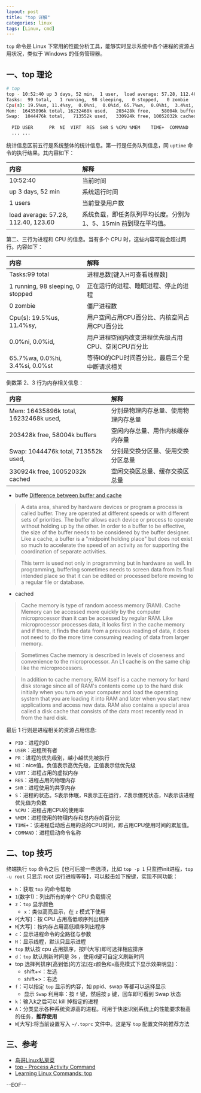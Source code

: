 ```yaml
---
layout: post
title: "top 详解"
categories: linux
tags: [Linux, cmd]
---
```


`top` 命令是 Linux 下常用的性能分析工具，能够实时显示系统中各个进程的资源占用状况，类似于 Windows 的任务管理器。
 
## 一、top 理论
 
``` bash
# top
top - 10:52:40 up 3 days, 52 min,  1 user,  load average: 57.28, 112.40, 123.60
Tasks:  99 total,   1 running,  98 sleeping,   0 stopped,   0 zombie
Cpu(s): 19.5%us, 11.4%sy,  0.0%ni,  0.0%id, 65.7%wa,  0.0%hi,  3.4%si,  0.0%st
Mem:  16435896k total, 16232468k used,   203428k free,    58004k buffers
Swap:  1044476k total,   713552k used,   330924k free, 10052032k cached
 
  PID USER      PR  NI  VIRT  RES  SHR S %CPU %MEM    TIME+  COMMAND
  ... ...
```
 
统计信息区前五行是系统整体的统计信息。第一行是任务队列信息，同 `uptime` 命令的执行结果。其内容如下：
 
|内容              | 解释
|:---              |:---   
|10:52:40          | 当前时间          
|up 3 days, 52 min | 系统运行时间
|1 users           | 当前登录用户数
|load average: 57.28, 112.40, 123.60 | 系统负载，即任务队列平均长度。分别为 1、5、15min 前到现在平均值。
 
第二、三行为进程和 CPU 的信息。当有多个 CPU 时，这些内容可能会超过两行。内容如下：

| 内容                                | 解释
|:---                                 |:---
| Tasks:99 total                      | 进程总数[键入H可查看线程数]
| 1 running,  98 sleeping,  0 stopped | 正在运行的进程、睡眠进程、停止的进程
| 0 zombie                            | 僵尸进程数</td>
| Cpu(s): 19.5%us, 11.4%sy,           | 用户空间占用CPU百分比、内核空间占用CPU百分比
| 0.0%ni, 0.0%id,                     | 用户进程空间内改变进程优先级占用CPU、空闲CPU百分比
| 65.7%wa, 0.0%hi, 3.4%si, 0.0%st     | 等待IO的CPU时间百分比，最后三个是中断请求相关
 
倒数第 2、3 行为内存相关信息：

|内容                                  | 解释
|:---                                  |:---
|Mem: 16435896k total, 16232468k used, | 分别是物理内存总量、使用物理内存总量
|203428k free, 58004k buffers          | 空闲内存总量、用作内核缓存内存量
|Swap: 1044476k total, 713552k used,   | 分别是交换分区量、使用交换分区总量
|330924k free, 10052032k cached        | 空闲交换区总量、缓存交换区总量
 
 
- buffe   [Difference between buffer and cache](http://wiki.answers.com/Q/Difference_between_buffer_and_cache)
 
>A data area, shared by hardware devices or program a process is called buffer. They are operated at different speeds or with different sets of priorities. The buffer allows each device or process to operate without holding up by the other. In order to a buffer to be effective, the size of the buffer needs to be considered by the buffer designer. Like a cache, a buffer is a "midpoint holding place" but does not exist so much to accelerate the speed of an activity as for supporting the coordination of separate activities.
 
>This term is used not only in programming but in hardware as well. In programming, buffering sometimes needs to screen data from its final intended place so that it can be edited or processed before moving to a regular file or database.
 
- cached
 
>Cache memory is type of random access memory (RAM). Cache Memory can be accessed more quickly by the computer microprocessor than it can be accessed by regular RAM. Like microprocessor processes data, it looks first in the cache memory and if there, it finds the data from a previous reading of data, it does not need to do the more time consuming reading of data from larger memory. 
 
>Sometimes Cache memory is described in levels of closeness and convenience to the microprocessor. An L1 cache is on the same chip like the microprocessors.
 
>In addition to cache memory, RAM itself is a cache memory for hard disk storage since all of RAM's contents come up to the hard disk initially when you turn on your computer and load the operating system that you are loading it into RAM and later when you start new applications and access new data. RAM also contains a special area called a disk cache that consists of the data most recently read in from the hard disk.
 
最后 1 行则是进程相关的资源占用信息:
 
- `PID`：进程的ID
- `USER`：进程所有者
- `PR`：进程的优先级别，越小越优先被执行
- `NI`：nice值。负值表示高优先级，正值表示低优先级
- `VIRT`：进程占用的虚拟内存
- `RES`：进程占用的物理内存
- `SHR`：进程使用的共享内存
- `S`：进程的状态。S表示休眠，R表示正在运行，Z表示僵死状态，N表示该进程优先值为负数
- `%CPU`：进程占用CPU的使用率
- `%MEM`：进程使用的物理内存和总内存的百分比
- `TIME+`：该进程启动后占用的总的CPU时间，即占用CPU使用时间的累加值。
- `COMMAND`：进程启动命令名称
 
## 二、top 技巧
 
终端执行 `top` 命令之后【也可后接一些选项，比如 `top -p 1` 只监控init进程，`top -u root` 只显示 root 运行进程等等】，可以敲击如下按键，实现不同功能：
 
- `h`：获取 `top` 的命令帮助
- `1`(数字1)：列出所有的单个 CPU 负载情况
- `z`：`top` 显示颜色
    - `x`：类似高亮显示，在 `z` 模式下使用
- `P`[大写]：按 CPU 占用高低顺序列出程序
- `M`[大写]：按内存占用高低顺序列出程序
- `c`：显示进程命令的全路径与参数
- `H`：显示线程，默认只显示进程
- `top` 默认按 cpu 占用排序，按F(大写)即可选择相应排序
- `d`：`top` 默认刷新时间是 3s ，使用d键可自定义刷新时间 
- top 选择列排序[高到低]的方法[在`z`颜色和`x`高亮模式下显示效果明显]：
    - shift+<：左选
    - shift+>：右选
- `f`：可以指定 `top` 显示的内容，如 ppid、swap 等都可以选择显示
    - 显示 `Swap` 利用率：按 `f` 键，然后按 `p` 键，回车即可看到 Swap 状态 
- `k`：输入k之后可以 kill 掉指定的进程
- `A`：分类显示各种系统资源高的进程。可用于快速识别系统上的性能要求极高的任务，__推荐使用__
- `W`[大写]:将当前设置写入 `~/.toprc` 文件中。这是写 `top` 配置文件的推荐方法
 
## 三、参考

- [鸟哥Linux私房菜](http://linux.vbird.org/) 
- [top - Process Activity Command](http://www.cyberciti.biz/tips/top-linux-monitoring-tools.html)
- [Learning Linux Commands: top](http://how-to.linuxcareer.com/learning-linux-commands-top)

--EOF--
